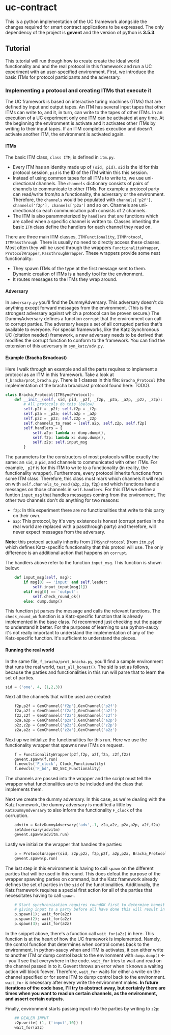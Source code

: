 # uc-contract
This is a python implementation of the UC framework alongside the changes required for smart contract applications to be expressed.
The only dependency of the project is **gevent** and the version of python is **3.5.3**.

## Tutorial
This tutorial will run though how to create create the ideal world functionality and and the real protocol in this framework and run a UC experiment with an user-specified environment. 
First, we introduce the basic ITMs for protocol participants and the adversary.

### Implementing a protocol and creating ITMs that execute it
The UC framework is based on interactive turing machines (ITMs) that are defined by input and output tapes.
An ITM has several input tapes that other ITMs can write to, and it, in turn, can write to the tapes of other ITMs.
In an execution of a UC experiment only one ITM can be activated at any time. 
At the beginning the environment is activate and it activates other ITMs by writing to their input tapes. 
If an ITM completes execution and doesn't activate another ITM, the environment is activated again.

#### ITMs
The basic ITM class, `class ITM`, is defined in `itm.py`.
* Every ITM has an identity made up of `(sid, pid)`. `sid` is the id for this protocol session, `pid` is the ID of the ITM within this this session.
* Instead of using common tapes for all ITMs to write to, we use uni-directional channels. 
The `channels` dictionary consists of pairs of channels to communicate to other ITMs.
For example a protocol party can read/write from/to a functionality, the adversary or the environment.
Therefore, the `channels` would be populated with `channels['p2f'], channels['f2p'], channels['p2a']` and so on.
Channels are uni-directional so each communication path consists of 2 channels.
* The ITM is also parammeterized by `handlers` that are functions which are called when a specific channel is written to.
Classes inheriting the basic `ITM` class define the handlers for each channel they read on.

There are three main ITM classes, `ITMFunctionality`, `ITMProtocol`, `ITMPassthrough`. There is usually no need to directly access these classes. Most often they will be used through the wrappers `FunctionalityWrapper`, `ProtocolWrapper`, `PassthroughWrapper`. These wrappers provide some neat functionality:
* They spawn ITMs of the type at the first message sent to them. Dynamic creation of ITMs is a handly tool for the environment.
* It routes messages to the ITMs they wrap around.

#### Adversary
In `adversary.py` you'll find the DummyAdversary. This adversary doesn't do anything except forward messages from the environment. (This is the strongest adversary against which a protocol can be proven secure.)
The DummyAdversary defines a function `corrupt` that the environment can call to corrupt parties.
The adversary keeps a set of all corrupted parties that's available to everyone.
For special frameworks, like the Katz Synchronous UC (citation needed) framework, a new adversary needs to be derived that modifies the corrupt function to conform to the framework. You can find the extension of this adversary in `syn_katz/adv.py`.


#### Example (Bracha Broadcast)
Here I walk through an example and all the parts requires to implement a protocol as an ITM in this framework.
Take a look at `f_bracha/prot_bracha.py`. There is 1 classes in this file: `Bracha_Protocol` (the implementation of the bracha broadcast protocol found here: TODO).

```python
class Bracha_Protocol(ITMSyncProtocol):
    def __init__(self, sid, pid, _p2f, _f2p, _p2a, _a2p, _p2z, _z2p):
        # All protocols do this (below)
        self.p2f = _p2f; self.f2p = _f2p
        self.p2a = _p2a; self.a2p = _a2p
        self.p2z = _p2z; self.z2p = _z2p
        self.channels_to_read = [self.a2p, self.z2p, self.f2p]
        self.handlers = {
            self.a2p: lambda x: dump.dump(),
            self.f2p: lambda x: dump.dump(),
            self.z2p: self.input_msg
        }
```

The parameters for the constructors of most protocols will be exactly the same: an `sid`, a `pid`, and channels to communicated with other ITMs. For example, `_p2f` is for this ITM to write to a functionality (in reality, the functionality wrapper). 
Furthermore, every protocol inherits functions from some ITM class. Therefore, this class must mark which channels it will read on with `self.channels_to_read` (`a2p`, `z2p`, `f2p`) and which functions handle messages on those channels in `self.handlers`. 
For this ITM we define a funtion `input_msg` that handles messages coming from the environment. The other two channels don't do anything for two reasons:
* `f2p`: In this experiment there are no functionalities that write to this party on their own.
* `a2p`: This protocol, by it's very existence is honest (corrupt parties in the real world are replaced with a passthrough party) and therefore, will never expect messages from the adversary.

**Note**: this protocol actually inherits from `ITMSyncProtocol` (from `itm.py`) which defines Katz-specific functionality that this protool will use. The only difference is an additional action that happens on `corrupt`.

The handlers above refer to the function `input_msg`. This function is shown below:
```python
    def input_msg(self, msg):
        if msg[0] == 'input' and self.leader:
            self.input_input(msg[1])
        elif msg[0] == 'output':
            self.check_round_ok()
        else: dump.dump()
```
This function jst parses the message and calls the relevant functions. The `check_round_ok` function is a Katz-specific function that is already implemented in the base class. I'd recommend just checking out the paper to understand it better.
For the purposes of learning to use python-saucy it's not really important to understand the implementation of any of the Katz-specific function. It's sufficient to understand the pieces.

#### Running the real world
In the same file, `f_bracha/prot_bracha.py`, you'll find a sample environment that runs the real world, `test_all_honest()`.
The sid is set as follows, because the parties and functionalities in this run will parse that to learn the set of parties.
```python
sid = ('one', 4, (1,2,3))
```
Next all the channels that will be used are created:
```python
    f2p,p2f = GenChannel('f2p'),GenChannel('p2f')
    f2a,a2f = GenChannel('f2a'),GenChannel('a2f')
    f2z,z2f = GenChannel('f2z'),GenChannel('z2f')
    p2a,a2p = GenChannel('p2a'),GenChannel('a2p')
    p2z,z2p = GenChannel('p2z'),GenChannel('z2p')
    z2a,a2z = GenChannel('z2a'),GenChannel('a2z')
```

Next up we initialize the functionalities for this run. Here we use the functionality wrapper that spawns new ITMs on request.
```python
    f = FunctionalityWrapper(p2f,f2p, a2f,f2a, z2f,f2z)
    gevent.spawn(f.run)
    f.newcls('F_clock', Clock_Functionality)
    f.newcls('F_bd', BD_SEC_Functionality)
```
The channels are passed into the wrapper and the script must tell the wrapper what functionalities are to be included and the class that implements them.

Next we create the dummy adversary. In this case, as we're dealing with the Katz framework, the dummy adversary is modified a little by `KatzDummyAdversary` to also inform the functionality `F_clock` of the corruption.
```python
    advitm = KatzDummyAdversary('adv',-1, z2a,a2z, p2a,a2p, a2f,f2a)
    setAdversary(advitm)
    gevent.spawn(advitm.run)
```

Lastly we initialize the wrapper that handles the parties:
```python
    p = ProtocolWrapper(sid, z2p,p2z, f2p,p2f, a2p,p2a, Bracha_Protocol)
    gevent.spawn(p.run)
```

The last step in this environment is having to call `spawn` on the different parties that will be used in this round. This does defeat the purpose of the wrapper spawning parties on command, but the Katz framework already defines the set of parties in the `sid` of the functionalities. 
Additionally, the Katz framework requires a special first action for all of the parties that necessitates having to call `spawn`. 
```python
    # Start synchronization requires roundOK first to determine honest parties
    # giving input to a party before all have done this will result in Exception
    p.spawn(1); wait_for(a2z)
    p.spawn(2); wait_for(a2z)
    p.spawn(3); wait_for(a2z)
```

In the snippet above, there's a function call `wait_for(a2z)` in here. This function is at the heart of how the UC framework is implemented. 
Namely, the control function that determines when control comes back to the environment. In python-saucy when and ITM is activates, it can either write to another ITM or dump control back to the environment with `dump.dump()` <-- you'll see that everywhere in the code.
`wait_for` tries to wait and read on the channel passed in to it. Gevent throws an error when it knows a waiting action will block foever. Therefore, `wait_for` waits for either a write on the channel specified or for some ITM to dump control back to the environment. `wait_for` is necessary after every write the environment makes. **In future iterations of the code base, I'll try to abstract away, but certainly there are times when you want to read on certain channels, as the environment, and assert certain outputs.**

Finally, environment starts passing input into the parties by writing to `z2p`:
```python
    ## DEALER INPUT
    z2p.write( (1, ('input',10)) )
    wait_for(a2z)
```
